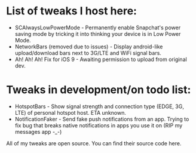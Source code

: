 # List of tweaks I host here:
- SCAlwaysLowPowerMode - Permanently enable Snapchat's power saving mode by tricking it into thinking your device is in Low Power Mode.
- NetworkBars (removed due to issues) - Display android-like upload/download bars next to 3G/LTE and WiFi signal bars.
- Ah! Ah! Ah! Fix for iOS 9 - Awaiting permission to upload from original dev.

# Tweaks in development/on todo list:
- HotspotBars - Show signal strength and connection type (EDGE, 3G, LTE) of personal hotspot host. ETA unknown.
- NotificationFaker - Send fake push notifications from an app. Trying to fix bug that breaks native notifications in apps you use it on (RIP my messages app -_-)

All of my tweaks are open source. You can find their source code here.
